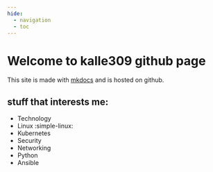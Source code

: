 ```yaml
---
hide:
  - navigation
  - toc
---
```


# Welcome to kalle309 github page

This site is made with [mkdocs](https://www.mkdocs.org) and is hosted on github.

## stuff that interests me:

* Technology
* Linux :simple-linux:
* Kubernetes
* Security
* Networking
* Python
* Ansible

